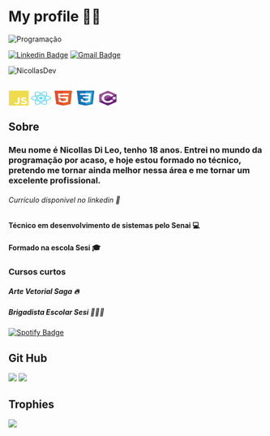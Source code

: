 # My profile 👨‍💻 

![Programação](https://vidadeprogramador.com.br/axethemes/vdp/images/logo-vdp.png)

[![Linkedin Badge](https://img.shields.io/badge/-LinkedIn-blue?style=flat-square&logo=Linkedin&logoColor=white&link=https://www.linkedin.com/in/nicollasdileo/)](https://www.linkedin.com/in/nicollasdileo/) 
[![Gmail Badge](https://img.shields.io/badge/-nicollas.dileo@gmail.com-c14438?style=flat-square&logo=Gmail&logoColor=white&link=mailto:nicollas.dileo@gmail.com)](mailto:nicollas.dileo@gmail.com)
<p align="left"> <img src="https://komarev.com/ghpvc/?username=NicollasDev&label=Profile%20views&color=0e75b6&style=flat" alt="NicollasDev" /> </p> 

<div style="display: inline_block"><br> 
  
  
  
  
<img align="center" alt="Nicollas-Js" height="30" width="40" src="https://raw.githubusercontent.com/devicons/devicon/master/icons/javascript/javascript-plain.svg">
<img align="center" alt="Nicollas-React" height="30" width="40" src="https://raw.githubusercontent.com/devicons/devicon/master/icons/react/react-original.svg">
<img align="center" alt="Nicollas-HTML" height="30" width="40" src="https://raw.githubusercontent.com/devicons/devicon/master/icons/html5/html5-original.svg">
<img align="center" alt="Nicollas-CSS" height="30" width="40" src="https://raw.githubusercontent.com/devicons/devicon/master/icons/css3/css3-original.svg">
<img align="center" alt="Nicollas-Csharp" height="30" width="40" src="https://raw.githubusercontent.com/devicons/devicon/master/icons/csharp/csharp-original.svg">
  
 
</div>

## Sobre

### Meu nome é Nicollas Di Leo, tenho 18 anos. Entrei no mundo da programação por acaso, e hoje estou formado no técnico, pretendo me tornar ainda melhor nessa área e me tornar um excelente profissional.

###### Currículo disponivel no linkedin 🧠

#### Técnico em desenvolvimento de sistemas pelo Senai 💻
#### Formado na escola Sesi 🎓

### Cursos curtos 
##### Arte Vetorial Saga 🔥
##### Brigadista Escolar Sesi 👨🏻‍🚒 

[![Spotify Badge](https://img.shields.io/badge/-Spotify-darkgreen?style=flat-square&logo=Spotify&logoColor=white&link=https://https://open.spotify.com/user/21b5ctjch2zgtrn4gszcgmg3i)](https://open.spotify.com/user/21b5ctjch2zgtrn4gszcgmg3i)


## Git Hub 
<div>
<img height="180em" src="https://github-readme-stats.vercel.app/api?username=NicollasDev&show_icons=true&theme=dark&include_all_commits=true&count_private=true"/>
<img height="180em" src="https://github-readme-stats.vercel.app/api/top-langs/?username=NicollasDev&layout=compact&langs_count=16&theme=dark"/>
<div/>
  
## Trophies

<img width=800 src="https://github-profile-trophy.vercel.app/?username=NicollasDev&column=8&theme=gruvbox&no-frame=true"/>
</a>



